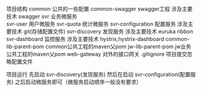 项目结构
     common    公共的一些配置
        common-swagger   swagger工程
        涉及主要技术 swagger
     svr    业务微服务  
        svr-user 用户微服务
        svr-quota 统计微服务
     svr-configuration    配置服务 
        涉及主要技术 git(存储配置文件) 
     svr-discovery    发现服务 
        涉及主要技术 euruka ribbon 
     svr-dashboard    监控服务 
        涉及主要技术 hystrix,hystrix-dashboard
     common-lib-parent-pom    common公共工程的maven父pom
     jw-lib-parent-pom   jw业务公共工程的maven父pom 
     web-gateway 对外的接口网关
     .gitignore   项目提交忽略配置文件
     
项目运行
    先启动      svr-discovery(发现服务)
    然后在启动  svr-configuration(配置服务)
    之后启动微服务即可（微服务启动顺序一般没有要求）